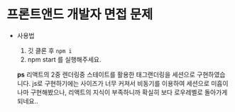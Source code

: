 # 프론트앤드 개발자 면접 문제

+ 사용법
  1. 깃 클론 후 `npm i `
  2. npm start 를 실행해주세요.


  **ps**
  리액트의 2중 렌더링중 스테이트를 활용한 태그랜더링을 세션으로 구현하였습니다. js로 구현하기에는 사이즈가 너무 커져서 비동기를 이용하여 세션으로 미흡이나마 구현해봤으나, 리액트의 지식이 부족하니까 확실히 보다 로우레벨로 돌아가게 되네요.. 